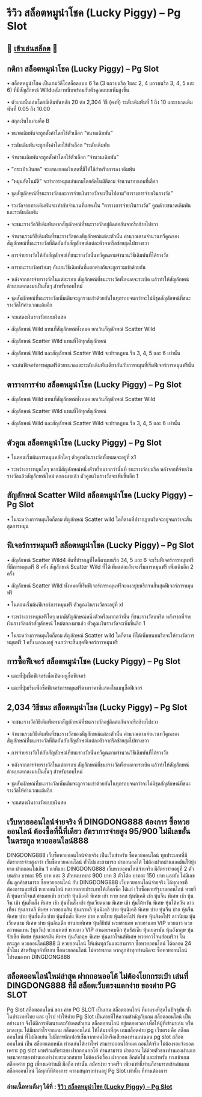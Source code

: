 # รีวิว สล็อตหมูนำโชค (Lucky Piggy) – Pg Slot

## 🎰 [เข้าเล่นสล็อต](https://bit.ly/3ryTLaH) 🎰

## กติกา สล็อตหมูนำโชค (Lucky Piggy) – Pg Slot

• สล็อตหมูนําโชค เป็นเกมวิดีโอสล็อตแบบ 6 รีล (3 แถวบนรีล 1และ 2, 4 แถวบนรีล 3, 4, 5 และ 6) ที่มีสัญลักษณ์ Wildเหนียวหนีบพร้อมกับตัวคูณแบบเพิ่มสูงขึ้น

• ตัวเกมนั้นเล่นโดยมีเดิมพันหลัก 20 ต่อ 2,304 วิธี (คงที่) ระดับเดิมพันที่ 1 ถึง 10 และขนาดเดิมพันที่ 0.05 ถึง 10.00

• สกุลเงินในเกมคือ B

• ขนาดเดิมพันจะถูกตั้งค่าโดยใช้ตัวเลือก “ขนาดเดิมพัน”

• ระดับเดิมพันจะถูกตั้งค่าโดยใช้ตัวเลือก “ระดับเดิมพัน

• จํานวนเดิมพันจะถูกตั้งค่าโดยใช้ตัวเลือก “จํานวนเดิมพัน”

• ”กระเป๋าเงินสด” จะแสดงยอดเงินสดที่มีให้ใช้สําหรับการลง เดิมพัน

• “หมุนอัตโนมัติ” จะทําการหมุนเล่นเกมโดยอัตโนมัติตาม จํานวนรอบเกมที่เลือก

• ชุดสัญลักษณ์ที่ชนะรางวัลและการจ่ายเงินรางวัลจะเป็นไปตาม“ตารางการจ่ายเงินรางวัล”

• รางวัลจากทางเดิมพันจะเท่ากับจํานวนที่แสดงใน “ตารางการจ่ายเงินรางวัล” คูณด้วยขนาดเดิมพันและระดับเดิมพัน

• จะชนะรางวัลวิธีเดิมพันหากสัญลักษณ์ที่ชนะรางวัลอยู่ติดต่อกันจากรีลซ้ายไปขวา

• จํานวนรวมวิธีเดิมพันที่ชนะรางวัลของสัญลักษณ์แต่ละตัวนั้น คํานวณตามจํานวนทวีคูณของสัญลักษณ์ที่ชนะรางวัลที่ติดกันกับสัญลักษณ์แต่ละตัวจากรีลซ้ายสุดไปทางขวา

• การจ่ายรางวัลให้กับสัญลักษณ์ที่ชนะรางวัลนั้นทวีคูณตามจํานวนวิธีเดิมพันที่ได้รางวัล

• การชนะรางวัลพร้อมๆ กันบนวิธีเดิมพันที่แตกต่างกันจะถูกรวมเข้าด้วยกัน

• หลังจากการจ่ายรางวัลในแต่ละรอบ สัญลักษณ์ที่ชนะรางวัลทั้งหมดจะระเบิด แล้วทําให้สัญลักษณ์ด้านบนตกลงมาเป็นชั้นๆ สําหรับรอบใหม่

• ชุดสัมผักษณ์ที่ชนะรางวัลเพิ่มเติมจะถูกรวมเข้าด้วยกันในทุกรอบจนกว่าจะไม่มีชุดสัญลักษณ์ที่ชนะรางวัลให้คํานวณแต้มอีก

• จะแสดงเงินรางวัลแบบเงินสด

• สัญลักษณ์ Wild แทนที่สัญลักษณ์ทั้งหมด ยกเว้นสัญลักษณ์ Scatter Wild

• สัญลักษณ์ Scatter Wild แทนที่ได้ทุกสัญลักษณ์

• สัญลักษณ์ Wild และสัญลักษณ์ Scatter Wild จะปรากฏบน รีล 3, 4, 5 และ 6 เท่านั้น

• จะเล่นฟีเจอร์การหมุนฟรีด้วยขนาดและระดับเดิมพันเดียวกันกับการหมุนที่เริ่มฟีเจอร์การหมุนฟรีนั้น

## ตารางการจ่าย สล็อตหมูนำโชค (Lucky Piggy) – Pg Slot

• สัญลักษณ์ Wild แทนที่สัญลักษณ์ทั้งหมด ยกเว้นสัญลักษณ์ Scatter Wild

• สัญลักษณ์ Scatter Wild แทนที่ได้ทุกสัญลักษณ์

• สัญลักษณ์ Wild และสัญลักษณ์ Scatter Wild จะปรากฏบน รีล 3, 4, 5 และ 6 เท่านั้น

## ตัวคูณ สล็อตหมูนำโชค (Lucky Piggy) – Pg Slot

• ในตอนเริ่มต้นการหมุนหลักใดๆ ตัวคูณเงินรางวัลทั้งหมดจะอยู่ที่ x1

• ระหว่างการหมุนใดๆ หากมีสัญลักษณ์หนึ่งตัวหรือมากกว่านั้นที่ ชนะรางวัลบนรีล หลังจากที่จ่ายเงินรางวัลแล้วสัญลักษณ์ใหม่ ตกลงมาแล้ว ตัวคูณเงินรางวัลจะเพิ่มขึ้นอีก 1

## สัญลักษณ์ Scatter Wild สล็อตหมูนำโชค (Lucky Piggy) – Pg Slot

• ในระหว่างการหมุนใดก็ตาม สัญลักษณ์ Scatter wild ใดก็ตามที่ปรากฏบนรีลจะอยู่จนกว่าจะสิ้นสุดการหมุน

## ฟีเจอร์การหมุนฟรี สล็อตหมูนำโชค (Lucky Piggy) – Pg Slot

• สัญลักษณ์ Scatter Wild4 อันที่ปรากฏที่ใดก็ตามบนรีล 34, 5 และ 6 จะเริ่มฟีเจอร์การหมุนฟรีที่มีการหมุนฟรี 8 ครั้ง สัญลักษณ์ Scatter Wild ที่ได้เพิ่มแต่ละอันจะเริ่มการหมุนฟรี เพิ่มเติมอีก 2 ครั้ง

• สัญลักษณ์ Scatter Wild ทั้งหมดที่เริ่มฟีเจอร์การหมุนฟรีจะคงอยู่บนรีลจนสิ้นสุดฟีเจอร์การหมุนฟรี

• ในตอนเริ่มต้นฟีเจอร์การหมุนฟรี ตัวคูณเงินรางวัลจะอยู่ที่ xl

• ระหว่างการหมุนฟรีใดๆ หากมีสัญลักษณ์หนึ่งตัวหรือมากกว่านั้น ที่ชนะรางวัลบนรีล หลังจากที่จ่ายเงินรางวัลแล้วสัญลักษณ์ ใหม่ตกลงมาแล้ว ตัวคูณเงินรางวัลจะเพิ่มขึ้นอีก 1

• ในระหว่างการหมุนใดก็ตาม สัญลักษณ์ Scatter wild ใดก็ตาม ที่ได้เพิ่มบนบนรีลจะให้รางวัลการหมุนฟรี 1 ครั้ง และคงอยู่ จนกว่าจะสิ้นสุดฟีเจอร์การหมุนฟรี

## การซื้อฟีเจอร์ สล็อตหมูนำโชค (Lucky Piggy) – Pg Slot

• แตะที่ปุ่มซื้อฟีเจอร์เพื่อเปิดเมนูซื้อฟีเจอร์

• แตะที่ปุ่มเริ่มเพื่อซื้อฟีเจอร์การหมุนฟรีตามราคาที่แสดงในเมนูซื้อฟีเจอร์

## 2,034 วิธีชนะ สล็อตหมูนำโชค (Lucky Piggy) – Pg Slot

• จะชนะรางวัลวิธีเดิมพันหากสัญลักษณ์ที่ชนะรางวัลอยู่ติดต่อกันจากรีลซ้ายไปขวา

• จํานวนรวมวิธีเดิมพันที่ชนะรางวัลของสัญลักษณ์แต่ละตัวนั้น คํานวณตามจํานวนทวีคูณของสัญลักษณ์ที่ชนะรางวัลที่ติดกันกับสัญลักษณ์แต่ละตัวจากรีลซ้ายสุดไปทางขวา

• การจ่ายรางวัลให้กับสัญลักษณ์ที่ชนะรางวัลนั้นทวีคูณตามจํานวนวิธีเดิมพันที่ได้รางวัล

• หลังจากการจ่ายรางวัลในแต่ละรอบ สัญลักษณ์ที่ชนะรางวัลทั้งหมดจะระเบิด แล้วทําให้สัญลักษณ์ด้านบนตกลงมาเป็นชั้นๆ สําหรับรอบใหม่

• ชุดสัมผักษณ์ที่ชนะรางวัลเพิ่มเติมจะถูกรวมเข้าด้วยกันในทุกรอบจนกว่าจะไม่มีชุดสัญลักษณ์ที่ชนะรางวัลให้คํานวณแต้มอีก

• จะแสดงเงินรางวัลแบบเงินสด

## เว็บหวยออนไลน์จ่ายจริง ที่ DINGDONG888 ต้องการ ซื้อหวยออนไลน์ ต้องซื้อที่นี้ที่เดียว อัตราการจ่ายสูง 95/900 ไม่มีเลขอั้น ในตระกูล หวยออนไลน์888
DINGDONG888 เว็บซื้อหวยออนไลน์จ่ายจริง เป็นเว็บสำหรับ ซื้อหวยออนไลน์ ทุกประเภทที่มีอัตราการจ่ายสูงกว่า เว็บซื้อหวยออนไลน์ ทั่วไปและสามารถ ฝาถอนออโต้ ไม่ต้องฝากผ่านแอดมินให้ยุ่งยาก ฝากถอนไม่เกิน 1 นาทีและ DINGDONG888 เว็บหวยออนไลน์จ่ายจริง มีอัตราจ่ายอยู่ที่ 2 ตัวบนล่าง บาทละ 95 บาท และ 3 ตัวบนบาทละ 900 บาท 3 ตัวโต้ด บาทละ 150 บาท และยัง ไม่มีเลขอั้น ลูกค้าสามารถ ซื้อหวยออนไลน์ กับ DINGDONG888 เว็บหวยออนไลน์จ่ายจริง ได้ทุกเลขที่ต้องการและยังมี หวยออนไลน์ หลากหลายประเภทให้เลือกซื้อ ได้แก่ เว็บซื้อหวยรัฐบาลออนไลน์ หวยยี่กี หุ้นดาวโจนส์ ฮานอยเช้า ลาวเช้า หุ้นนิเคอิ พิเศษ เช้า หวย ธกส หุ้นนิเคอิ เช้า หุ้นจีน พิเศษ เช้า หุ้นจีน เช้า หุ้นฮั่งเส็ง พิเศษ เช้า หุ้นฮั่งเส็ง เช้า หุ้นเวียดนาม พิเศษ เช้า หุ้นไต้หวัน พิเศษ หุ้นไต้หวัน ลาวเที่ยง หุ้นเกาหลี พิเศษ หวยออมสิน หุ้นเกาหลี หุ้นนิเคอิ บ่าย หุ้นนิเคอิ พิเศษ บ่าย หุ้นจีน บ่าย หุ้นจีน พิเศษ บ่าย หุ้นฮั่งเส็ง บ่าย หุ้นฮั่งเส็ง พิเศษ บ่าย หวยไทย หุ้นสิงคโปร์ พิเศษ หุ้นสิงคโปร์ ลาวนิยม หุ้นเวียดนาม พิเศษ บ่าย หุ้นอินเดีย ฮานอยพิเศษ หุ้นอียิปต์ หวยฮานอย หวยฮานอย VIP หวยลาว หวยลาวทดแทน (ทุกวัน) หวยมาเลย์ หวยลาว VIP ฮานอยรอบดึก หุ้นรัสเซีย หุ้นเยอรมัน หุ้นอังกฤษ หุ้นรัสเซีย พิเศษ หุ้นเยอรมัน พิเศษ หุ้นอังกฤษ พิเศษ หุ้นดาวโจนส์พิเศษ หวยดาวโจนส์อเมริกา ในตระกูล หวยออนไลน์888 มี หวยออนไลน์ ให้เล่นทุกวันและสามารถ ซื้อหวยออนไลน์ ได้ตลอด 24 ชั่วโมง สำหรับลูกค้าที่ชอบ ซื้อหวยออนไลน์ ไม่ควรพลาด หากลูกค้าทุกท่านคิดจะ ซื้อหวยออนไลน์ โปรดมองหา DINGDONG888

## สล็อตออนไลน์ใหม่ล่าสุด ฝากถอนออโต้ ไม่ต้องโยกกระเป๋า เล่นที่ DINGDONG888 ที่มี สล็อตเว็บตรงแตกง่าย ของค่าย PG SLOT
Pg Slot สล็อตออนไลน์ ของ ค่าย PG SLOT เป็นเกม สล็อตออนไลน์ ที่มาแรงที่สุดในปัจจุบัน ทั้งในประเทศไทย และ ยุโรป ทำให้ค่าย Pg Slot เป็นค่ายที่ให้ความสำคัญกับเกม สล็อตออนไลน์ เป็นอย่างมาก จึงได้มีการพัฒนาและอัปเดตตัวเกม สล็อตออนไลน์ อยู่ตลอดเวลา เพื่อให้ผู้ที่เข้ามาเล่น หรือมาลงทุน ได้มีผลกำไรจากเกม สล็อตออนไลน์ ให้ได้มากที่สุด เกมสล็อตค่าย pg เว็บตรง คือ สล็อตออนไลน์ ที่ไม่มีเอเย่น ไม่มีการหักเปอร์เซ็นจากยอดได้หรือเสียของท่านแน่นอน pg slot สล็อตออนไลน์ เป็น สล็อตแตกหนัก ท่านเล่นได้เท่าไหร่ สามารถถอนได้หมด ถอนได้จริง ไม่ต้องรอแจ้งยอด เพราะ pg slot มาพร้อมกับระบบ ฝากถอนออโต้ ท่านสามารถ ฝากถอน ได้ด้วยตัวของท่านเองผ่านแอพธนาคารของท่านเองทำง่ายสะดวกสบาย ไม่ต้องกังเรื่อง ฝากถอน อีกต่อไป และสำหรับ ทางเข้าเกมสล็อตค่าย pg เพี่ยงแค่ท่านมี มือถือ เท่านั้น สมัครง่าย รวดเร็ว เพียงเท่านี้ท่านก็สามารถเข้าเล่นเกม สล็อตออนไลน์ ได้ทุกที่ที่ต้องการ ความสนุกรอท่านอยู่ Pg Slot เท่านั้น ที่ท่านต้องการ

### อ่านเนื้อหาเต็มๆ ได้ที่ : [รีวิว สล็อตหมูนำโชค (Lucky Piggy) – Pg Slot](https://dingdong888.co/pg-slot/lucky-piggy/)
